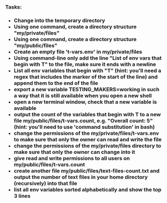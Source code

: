 <h3>Tasks:<h3>
<ul>
	<li>Change into the temporary directory</li>
	<li>Using one command, create a directory structure "my/private/files"</li> 
	<li>Using one command, create a directory structure "my/public/files"</li>
	<li>Create an empty file 't-vars.env' in my/private/files</li>
	<li>Using command-line only add the line "List of env vars that begin with T" to the file, make sure it ends with a newline</li>
	<li>List all env variables that begin with "T" (hint: you'll need a regex that includes the marker of the start of the line) and append them to the end of the file</li>
	<li>export a new variable TESTING_MAKERS=working in such a way that it is still available when you open a new shell</li>
	<li>open a new terminal window, check that a new variable is available</li>
	<li>output the count of the variables that begin with T to a new file my/public/files/t-vars.count, e.g. "Overall count: 5" (hint: you'll need to use 'command substitution' in bash)</li>
	<li>change the permissions of the my/private/files/t-vars.env to make sure that only the owner can read and write the file</li>
	<li>change the permissions of the my/private/files directory to make sure that only the owner can change into it</li>
	<li>give read and write permissions to all users on my/public/files/t-vars.count</li>
	<li>create another file my/public/files/text-files-count.txt and output the number of text files in your home directory (recursively)  into that file</li>
	<li>list all env variables sorted alphabetically and show the top 3 lines</li>
</ul>
